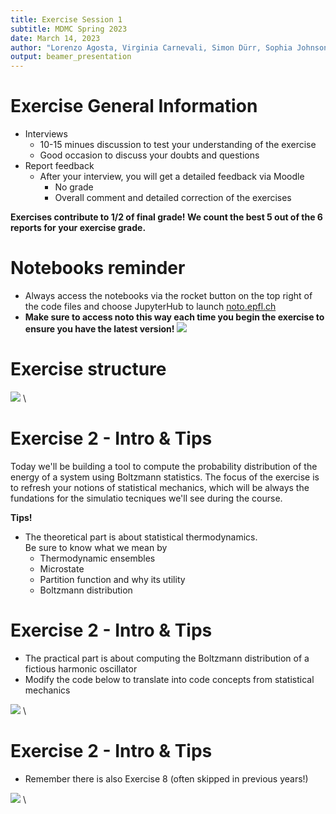 ```yaml
---
title: Exercise Session 1
subtitle: MDMC Spring 2023
date: March 14, 2023
author: "Lorenzo Agosta, Virginia Carnevali, Simon Dürr, Sophia Johnson, Nikolaos Lempesis, Andrea Levy"
output: beamer_presentation
---
```


# Exercise General Information
- Interviews 
    - 10-15 minues discussion to test your understanding of the exercise
    - Good occasion to discuss your doubts and questions
- Report feedback
    - After your interview, you will get a detailed feedback via Moodle
        - No grade
        - Overall comment and detailed correction of the exercises
  
**Exercises contribute to 1/2 of final grade! We count the best 5 out of the 6 reports for your exercise grade.**

# Notebooks reminder

- Always access the notebooks via  the rocket button on the top right of the code files and choose JupyterHub to launch [noto.epfl.ch](https://noto.epfl.ch/) 
- **Make sure to access noto this way each time you begin the exercise to ensure you have the latest version!**
		![](/data/mdmc/img_slides/Ex1/notebooks.png)
        
# Exercise structure

![](/data/mdmc/img_slides/Ex2/learning_goals.png) \

# Exercise 2 - Intro & Tips

Today we'll be building a tool to compute the probability distribution of the energy of a system using Boltzmann statistics. The focus of the exercise is to refresh your notions of statistical mechanics, which will be always the fundations for the simulatio tecniques we'll see during the course.

**Tips!**

- The theoretical part is about statistical thermodynamics.  \
  Be sure to know what we mean by
  - Thermodynamic ensembles
  - Microstate 
  - Partition function and why its utility
  - Boltzmann distribution

# Exercise 2 - Intro & Tips

- The practical part is about computing the Boltzmann distribution of a fictious harmonic oscillator
- Modify the code below to translate into code concepts from statistical mechanics

![](/data/mdmc/img_slides/Ex2/code_block.png) \


# Exercise 2 - Intro & Tips

- Remember there is also Exercise 8 (often skipped in previous years!)

![](/data/mdmc/img_slides/Ex2/code_ex8.png) \

